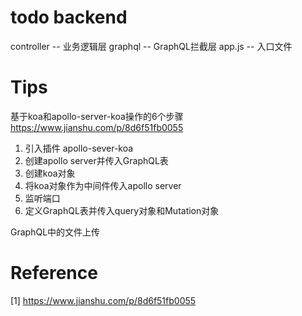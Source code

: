 # todo backend
controller -- 业务逻辑层
graphql -- GraphQL拦截层
app.js -- 入口文件

# Tips
基于koa和apollo-server-koa操作的6个步骤
https://www.jianshu.com/p/8d6f51fb0055
1. 引入插件 apollo-sever-koa
2. 创建apollo server并传入GraphQL表
3. 创建koa对象
4. 将koa对象作为中间件传入apollo server
5. 监听端口
6. 定义GraphQL表并传入query对象和Mutation对象

GraphQL中的文件上传

# Reference
[1] https://www.jianshu.com/p/8d6f51fb0055
   
